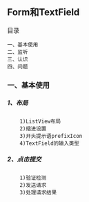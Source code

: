 Form和TextField
-----
目录
```
一、基本使用
二、监听
三、认识
四、问题
```
### 一、基本使用
##### 1、布局
```
    1)ListView布局
    2)缩进设置
    3)开头提示语prefixIcon
    4)TextField的输入类型
```
##### 2、点击提交
```
    1)验证检测
    2)发送请求
    3)处理请求结果
```
